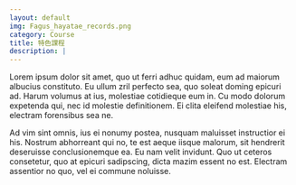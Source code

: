 ```yaml
---
layout: default
img: Fagus_hayatae_records.png
category: Course
title: 特色課程
description: |
---
```

Lorem ipsum dolor sit amet, quo ut ferri adhuc quidam, eum ad maiorum albucius constituto. Eu ullum zril perfecto sea, quo soleat doming epicuri ad. Harum volumus at ius, molestiae cotidieque eum in. Cu modo dolorum expetenda qui, nec id molestie definitionem. Ei clita eleifend molestiae his, electram forensibus sea ne.

Ad vim sint omnis, ius ei nonumy postea, nusquam maluisset instructior ei his. Nostrum abhorreant qui no, te est aeque iisque malorum, sit hendrerit deseruisse conclusionemque ea. Eu nam velit invidunt. Quo ut ceteros consetetur, quo at epicuri sadipscing, dicta mazim essent no est. Electram assentior no quo, vel ei commune noluisse.
